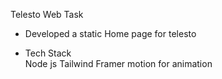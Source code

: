 
 Telesto Web Task

 - Developed a static Home page for telesto 


- Tech Stack    
    Node js
    Tailwind
    Framer motion for animation
